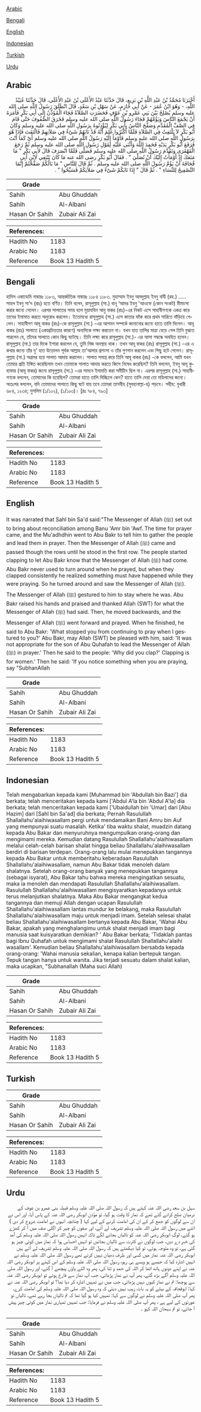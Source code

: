 [Arabic](#arabic)

[Bengali](#bengali)

[English](#english)

[Indonesian](#indonesian)

[Turkish](#turkish)

[Urdu](#urdu)

## Arabic


<div dir="rtl" lang="ar" style={{fontSize:'larger',backgroundColor:'#f8f9fa',padding:20}}>
أَخْبَرَنَا مُحَمَّدُ بْنُ عَبْدِ اللَّهِ بْنِ بَزِيعٍ، قَالَ حَدَّثَنَا عَبْدُ الأَعْلَى بْنُ عَبْدِ الأَعْلَى، قَالَ حَدَّثَنَا عُبَيْدُ اللَّهِ، - وَهُوَ ابْنُ عُمَرَ - عَنْ أَبِي حَازِمٍ، عَنْ سَهْلِ بْنِ سَعْدٍ، قَالَ انْطَلَقَ رَسُولُ اللَّهِ صلى الله عليه وسلم يُصْلِحُ بَيْنَ بَنِي عَمْرِو بْنِ عَوْفٍ فَحَضَرَتِ الصَّلاَةُ فَجَاءَ الْمُؤَذِّنُ إِلَى أَبِي بَكْرٍ فَأَمَرَهُ أَنْ يَجْمَعَ النَّاسَ وَيَؤُمَّهُمْ فَجَاءَ رَسُولُ اللَّهِ صلى الله عليه وسلم فَخَرَقَ الصُّفُوفَ حَتَّى قَامَ فِي الصَّفِّ الْمُقَدَّمِ وَصَفَّحَ النَّاسُ بِأَبِي بَكْرٍ لِيُؤْذِنُوهُ بِرَسُولِ اللَّهِ صلى الله عليه وسلم وَكَانَ أَبُو بَكْرٍ لاَ يَلْتَفِتُ فِي الصَّلاَةِ فَلَمَّا أَكْثَرُوا عَلِمَ أَنَّهُ قَدْ نَابَهُمْ شَىْءٌ فِي صَلاَتِهِمْ فَالْتَفَتَ فَإِذَا هُوَ بِرَسُولِ اللَّهِ صلى الله عليه وسلم فَأَوْمَأَ إِلَيْهِ رَسُولُ اللَّهِ صلى الله عليه وسلم أَىْ كَمَا أَنْتَ فَرَفَعَ أَبُو بَكْرٍ يَدَيْهِ فَحَمِدَ اللَّهَ وَأَثْنَى عَلَيْهِ لِقَوْلِ رَسُولِ اللَّهِ صلى الله عليه وسلم ثُمَّ رَجَعَ الْقَهْقَرَى وَتَقَدَّمَ رَسُولُ اللَّهِ صلى الله عليه وسلم فَصَلَّى فَلَمَّا انْصَرَفَ قَالَ لأَبِي بَكْرٍ ‏"‏ مَا مَنَعَكَ إِذْ أَوْمَأْتُ إِلَيْكَ أَنْ تُصَلِّيَ ‏"‏ ‏.‏ فَقَالَ أَبُو بَكْرٍ رضى الله عنه مَا كَانَ يَنْبَغِي لاِبْنِ أَبِي قُحَافَةَ أَنْ يَؤُمَّ رَسُولَ اللَّهِ صلى الله عليه وسلم ‏.‏ ثُمَّ قَالَ لِلنَّاسِ ‏"‏ مَا بَالُكُمْ صَفَّحْتُمْ إِنَّمَا التَّصْفِيحُ لِلنِّسَاءِ ‏"‏ ‏.‏ ثُمَّ قَالَ ‏"‏ إِذَا نَابَكُمْ شَىْءٌ فِي صَلاَتِكُمْ فَسَبِّحُوا ‏"‏ ‏.‏
</div>
<div style={{backgroundColor:'#f8f9fa',padding:20, marginBottom: 10}}><table> <thead> <tr> <th>Grade</th> <th></th> </tr> </thead> <tbody> <tr><td>Sahih</td><td>Abu Ghuddah</td></tr><tr><td>Sahih</td><td>Al-Albani</td></tr><tr><td>Hasan Or Sahih</td><td>Zubair Ali Zai</td></tr></tbody></table><table> <thead> <tr> <th>References:</th> <th></th> </tr> </thead> <tbody><tr><td>Hadith No</td><td>1183</td></tr><tr><td>Arabic No</td><td>1183</td></tr><tr><td>Reference</td><td>Book 13 Hadith 5</td></tr></tbody></table></div>

## Bengali


<div dir="ltr" lang="bn" style={{fontSize:'larger',backgroundColor:'#f8f9fa',padding:20}}>
হাদিস একাডেমি নাম্বারঃ ১১৮৩, আন্তর্জাতিক নাম্বারঃ ১১৮৪ ১১৮৩. মুহাম্মাদ ইবনু আবদুল্লাহ ইবনু বাযী (রহ.) ..... সাহল ইবনু সা'দ (রাঃ) হতে বর্ণিত। তিনি বলেন, রাসূলুল্লাহ (সা.) বানূ ‘আমর ইবনু 'আওফে (কোন সংকট) মীমাংসা করার জন্যে গেলেন। এরপর সালাতের সময় হলে মুয়াযযিন আবু বাকর (রাঃ)-এর নিকট এসে সাহাবীগণকে একত্র করে তাদের ইমামাত করতে অনুরোধ করলেন। ইতোমধ্যে রাসূলুল্লাহ (সা.) এসে কাতার ফাঁক করে প্রথম সারিতে দাঁড়িয়ে গেলেন। সাহাবীগণ আবূ বাকর (রাঃ)-কে রাসূলুল্লাহ (সা.) -এর আগমন সম্পর্কে জানানোর জন্যে হাতে তালি দিলেন। আবূ বাকর (রাঃ) সালাতে (একাগ্রচিত্ততার কারণে) অন্যদিকে লক্ষ্য করতেন না। যখন হাত তালির মাত্রা বেড়ে গেল তিনি বুঝতে পারলেন যে, তাঁদের সালাতে কোন কিছু ঘটেছে। তিনি লক্ষ্য করে রাসূলুল্লাহ (সা.)- এর আসা সম্বন্ধে অবহিত হলেন। রাসূলুল্লাহ (সা.) তার দিকে ইশারা করলেন যে, তুমি নিজ অবস্থায় থাক। তখন আবূ বাকর (রাঃ) রাসূলুল্লাহ (সা.) -এর এ কথার জন্যে তাঁর দু' হাত উত্তোলন পূর্বক আল্লাহ তা'আলার প্রশংসা ও তাঁর গুণগান করলেন এবং পিছু হটে গেলেন। রাসূলুল্লাহ (সা.) অগ্রসর হয়ে সালাত আদায় করালেন। সালাত সমাপ্ত করে তিনি আবূ বাকর (রাঃ) -কে বললেন, আমি যখন তোমার প্রতি ইঙ্গিত করেছিলাম তখন তোমাকে সালাত আদায় করতে কিসে নিষেধ করেছিল? তিনি বললেন, ইবনু আবূ কুহাফার (আবূ বাকর) জন্যে রাসূলুল্লাহ (সা.) -এর সামনে ইমামতি করা সমীচীন ছিল না। এরপর রাসূলুল্লাহ (সা.) সাহাবীগণকে বললেন, তোমাদের কি হয়েছিল? তোমরা হাতে তালি দিচ্ছিলে কেন? হাতে তালি দেয়া তো মহিলাদের জন্যে। অতঃপর বললেন, যদি তোমাদের সালাতে কিছু ঘটে যায় তবে তোমরা তাসবীহ (সুবহানাল্লা-হ) পড়বে। সহীহ: বুখারী ৬৮৪, ১২৩৪; মুসলিম (১/১০২), (১/১০৩)। [দ্রঃ ৭৮৪, ৭৯৩]
</div>
<div style={{backgroundColor:'#f8f9fa',padding:20, marginBottom: 10}}><table> <thead> <tr> <th>Grade</th> <th></th> </tr> </thead> <tbody> <tr><td>Sahih</td><td>Abu Ghuddah</td></tr><tr><td>Sahih</td><td>Al-Albani</td></tr><tr><td>Hasan Or Sahih</td><td>Zubair Ali Zai</td></tr></tbody></table><table> <thead> <tr> <th>References:</th> <th></th> </tr> </thead> <tbody><tr><td>Hadith No</td><td>1183</td></tr><tr><td>Arabic No</td><td>1183</td></tr><tr><td>Reference</td><td>Book 13 Hadith 5</td></tr></tbody></table></div>

## English


<div dir="ltr" lang="en" style={{fontSize:'larger',backgroundColor:'#f8f9fa',padding:20}}>
It was narrated that Sahl bin Sa'd said:"The Messenger of Allah (ﷺ) set out to bring about reconciliation among Banu 'Amr bin 'Awf. The time for prayer came, and the Mu'adhdhin went to Abu Bakr to tell him to gather the people and lead them in prayer. Then the Messenger of Allah (ﷺ) came and passed though the rows until he stood in the first row. The people started clapping to let Abu Bakr know that the Messenger of Allah (ﷺ) had come. Abu Bakr never used to turn around when he prayed, but when they clapped consistently he realized something must have happened while they were praying. So he turned around and saw the Messenger of Allah (ﷺ). The Messenger of Allah (ﷺ) gestured to him to stay where he was. Abu Bakr raised his hands and praised and thanked Allah (SWT) for what the Messenger of Allah (ﷺ) had said. Then, he moved backwards, and the Messenger of Allah (ﷺ) went forward and prayed. When he finished, he said to Abu Bakr: 'What stopped you from continuing to pray when I gestured to you?' Abu Bakr, may Allah (SWT) be pleased with him, said: 'It was not appropriate for the son of Abu Quhafah to lead the Messenger of Allah (ﷺ) in prayer.' Then he said to the people: 'Why did you clap?' Clapping is for women.' Then he said: 'If you notice something when you are praying, say "SubhanAllah
</div>
<div style={{backgroundColor:'#f8f9fa',padding:20, marginBottom: 10}}><table> <thead> <tr> <th>Grade</th> <th></th> </tr> </thead> <tbody> <tr><td>Sahih</td><td>Abu Ghuddah</td></tr><tr><td>Sahih</td><td>Al-Albani</td></tr><tr><td>Hasan Or Sahih</td><td>Zubair Ali Zai</td></tr></tbody></table><table> <thead> <tr> <th>References:</th> <th></th> </tr> </thead> <tbody><tr><td>Hadith No</td><td>1183</td></tr><tr><td>Arabic No</td><td>1183</td></tr><tr><td>Reference</td><td>Book 13 Hadith 5</td></tr></tbody></table></div>

## Indonesian


<div dir="ltr" lang="id" style={{fontSize:'larger',backgroundColor:'#f8f9fa',padding:20}}>
Telah mengabarkan kepada kami [Muhammad bin 'Abdullah bin Bazi'] dia berkata; telah menceritakan kepada kami ['Abdul A'la bin 'Abdul A'la] dia berkata; telah menceritakan kepada kami ['Ubaidullah bin 'Umar] dari [Abu Hazim] dari [Sahl bin Sa'ad] dia berkata; Pernah Rasulullah Shallallahu'alaihiwasallam pergi untuk mendamaikan Bani Amru bin Auf yang mempunyai suatu masalah. Ketika' tiba waktu shalat, muadzin datang kepada Abu Bakar dan menyuruhnya mengumpulkan orang-orang dan mengimami mereka. Kemudian datang Rasulullah Shallallahu'alaihiwasallam melalui celah-celah barisan shalat hingga beliau Shallallahu'alaihiwasallam berdiri di barisan terdepan. Orang-orang lalu mulai menepukkan tangannya kepada Abu Bakar untuk memberitahu keberadaan Rasulullah Shallallahu'alaihiwasallam, namun Abu Bakar tidak menoleh dalam shalatnya. Setelah orang-orang banyak yang menepukkan tangannya (sebagai isyarat), Abu Bakar tahu bahwa mereka mengingatkan sesuatu, maka ia menoleh dan mendapati Rasulullah Shallallahu'alaihiwasallam. Rasulullah Shallallahu'alaihiwasallam mengisyaratkan kepadanya untuk terus melanjutkan shalatnya. Maka Abu Bakar mengangkat kedua tangannya dan memuji Allah dengan ucapan Rasulullah Shallallahu'alaihiwasallam lantas mundur ke belakang, maka Rasulullah Shallallahu'alaihiwasallam maju untuk menjadi imam. Setelah selesai shalat beliau Shallallahu'alaihiwasallam bertanya kepada Abu Bakar, 'Wahai Abu Bakar, apakah yang menghalangimu untuk shalat menjadi imam bagi manusia saat kuisyaratkan demikian? ' Abu Bakar berkata; 'Tidaklah pantas bagi Ibnu Quhafah untuk mengimami shalat Rasulullah Shallallahu'alaihi wasallam'. Kemudian beliau Shallallahu'alaihiwasallam bersabda kepada orang-orang: 'Wahai manusia sekalian, kenapa kalian bertepuk tangan. Tepuk tangan hanya untuk wanita. Jika terjadi sesuatu dalam shalat kalian, maka ucapkan, "Subhanallah (Maha suci Allah)
</div>
<div style={{backgroundColor:'#f8f9fa',padding:20, marginBottom: 10}}><table> <thead> <tr> <th>Grade</th> <th></th> </tr> </thead> <tbody> <tr><td>Sahih</td><td>Abu Ghuddah</td></tr><tr><td>Sahih</td><td>Al-Albani</td></tr><tr><td>Hasan Or Sahih</td><td>Zubair Ali Zai</td></tr></tbody></table><table> <thead> <tr> <th>References:</th> <th></th> </tr> </thead> <tbody><tr><td>Hadith No</td><td>1183</td></tr><tr><td>Arabic No</td><td>1183</td></tr><tr><td>Reference</td><td>Book 13 Hadith 5</td></tr></tbody></table></div>

## Turkish


<div dir="ltr" lang="tr" style={{fontSize:'larger',backgroundColor:'#f8f9fa',padding:20}}>

</div>
<div style={{backgroundColor:'#f8f9fa',padding:20, marginBottom: 10}}><table> <thead> <tr> <th>Grade</th> <th></th> </tr> </thead> <tbody> <tr><td>Sahih</td><td>Abu Ghuddah</td></tr><tr><td>Sahih</td><td>Al-Albani</td></tr><tr><td>Hasan Or Sahih</td><td>Zubair Ali Zai</td></tr></tbody></table><table> <thead> <tr> <th>References:</th> <th></th> </tr> </thead> <tbody><tr><td>Hadith No</td><td>1183</td></tr><tr><td>Arabic No</td><td>1183</td></tr><tr><td>Reference</td><td>Book 13 Hadith 5</td></tr></tbody></table></div>

## Urdu


<div dir="rtl" lang="ur" style={{fontSize:'larger',backgroundColor:'#f8f9fa',padding:20}}>
سہل بن سعد رضی اللہ عنہ کہتے ہیں کہ رسول اللہ صلی اللہ علیہ وسلم قبیلہ بنی عمرو بن عوف کے درمیان صلح کرانے گئے تھے کہ نماز کا وقت ہو گیا، تو مؤذن ابوبکر رضی اللہ عنہ کے پاس آیا، اور اس نے ان سے لوگوں کو جمع کر کے ان کی امامت کرنے کے لیے کہا ( چنانچہ انہوں نے امامت شروع کر دی ) اتنے میں رسول اللہ صلی اللہ علیہ وسلم تشریف لے آئے، اور صفوں کو چیر کر اگلی صف میں آ کر کھڑے ہو گئے، لوگ ابوبکر رضی اللہ عنہ کو تالیاں بجانے لگے تاکہ انہیں رسول اللہ صلی اللہ علیہ وسلم کی آمد کی خبر دے دیں، جب لوگوں نے کثرت سے تالیاں بجائیں تو انہیں احساس ہوا کہ نماز میں کوئی چیز ہو گئی ہے، تو وہ متوجہ ہوئے، تو کیا دیکھتے ہیں کہ رسول اللہ صلی اللہ علیہ وسلم تشریف لے آئے ہیں ابوبکر رضی اللہ عنہ نماز میں کسی اور طرف دھیان نہیں کرتے تھے رسول اللہ صلی اللہ علیہ وسلم نے انہیں اشارہ کیا کہ جیسے ہو ویسے ہی رہو، رسول اللہ صلی اللہ علیہ وسلم کے اس کہنے پر ابوبکر رضی اللہ عنہ نے اپنے دونوں ہاتھ اٹھا کر اللہ کی حمد و ثنا کی، پھر وہ الٹے پاؤں پیچھے آ گئے، اور رسول اللہ صلی اللہ علیہ وسلم آگے بڑھ گئے، پھر آپ نے نماز پڑھائی، جب آپ نماز سے فارغ ہوئے تو ابوبکر رضی اللہ عنہ سے پوچھا: تم نے نماز کیوں نہیں پڑھائی، جب میں نے تمہیں اشارہ کر دیا تھا؟ تو ابوبکر رضی اللہ عنہ نے کہا: ابوقحافہ کے بیٹے کو یہ بات زیب نہیں دیتی کہ وہ رسول اللہ صلی اللہ علیہ وسلم کی امامت کرے، پھر آپ صلی اللہ علیہ وسلم نے لوگوں سے کہا: تمہیں کیا ہو گیا تھا کہ تم تالیاں بجا رہے تھے، تالیاں تو عورتوں کے لیے ہے ، پھر آپ صلی اللہ علیہ وسلم نے فرمایا: جب تمہیں تمہاری نماز میں کوئی چیز پیش آ جائے، تو تم سبحان اللہ کہو ۔
</div>
<div style={{backgroundColor:'#f8f9fa',padding:20, marginBottom: 10}}><table> <thead> <tr> <th>Grade</th> <th></th> </tr> </thead> <tbody> <tr><td>Sahih</td><td>Abu Ghuddah</td></tr><tr><td>Sahih</td><td>Al-Albani</td></tr><tr><td>Hasan Or Sahih</td><td>Zubair Ali Zai</td></tr></tbody></table><table> <thead> <tr> <th>References:</th> <th></th> </tr> </thead> <tbody><tr><td>Hadith No</td><td>1183</td></tr><tr><td>Arabic No</td><td>1183</td></tr><tr><td>Reference</td><td>Book 13 Hadith 5</td></tr></tbody></table></div>